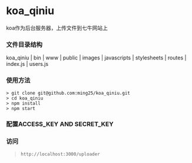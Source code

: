 # koa_qiniu
koa作为后台服务器，上传文件到七牛网站上



### 文件目录结构
koa_qiniu
	| bin
		| www
	| public
		| images
		| javascripts
		| stylesheets
	| routes
		| index.js
		| users.js





### 使用方法
```
> git clone git@github.com:ming25/koa_qiniu.git
> cd koa_qiniu
> npm install
> npm start
```

### 配置ACCESS_KEY AND SECRET_KEY




### 访问
> `http://localhost:3000/uploader`